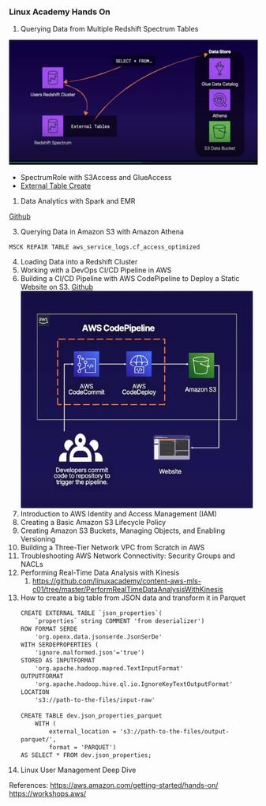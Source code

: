 ### Linux Academy Hands On
1. Querying Data from Multiple Redshift Spectrum Tables

![Redshift Spectrum Flow](images/redshift-spectrum-flow.png)

- SpectrumRole with S3Access and GlueAccess
- [External Table Create](https://github.com/linuxacademy/Content-AWS-Certified-Data-Analytics---Speciality/blob/master/Lab_Assets/querying_data_from_multiple_redshift_spectrum_tables/solution.sql)
1. Data Analytics with Spark and EMR

[Github](https://github.com/linuxacademy/Content-AWS-Certified-Data-Analytics---Speciality/tree/master/Data_Analytics_with_Spark_and_EMR)

3. Querying Data in Amazon S3 with Amazon Athena
```
MSCK REPAIR TABLE aws_service_logs.cf_access_optimized
```

4. Loading Data into a Redshift Cluster
5. Working with a DevOps CI/CD Pipeline in AWS
6. Building a CI/CD Pipeline with AWS CodePipeline to Deploy a Static Website on S3. [Github](https://github.com/natonic/Developer-Tools-Deep-Dive/tree/master/Labs/PipelineToStaticS3)
![Code Pipeline](images/code_pipeline_s3.png)
7. Introduction to AWS Identity and Access Management (IAM)
8. Creating a Basic Amazon S3 Lifecycle Policy
9. Creating Amazon S3 Buckets, Managing Objects, and Enabling Versioning
10. Building a Three-Tier Network VPC from Scratch in AWS
11. Troubleshooting AWS Network Connectivity: Security Groups and NACLs
12. Performing Real-Time Data Analysis with Kinesis
    1. https://github.com/linuxacademy/content-aws-mls-c01/tree/master/PerformRealTimeDataAnalysisWithKinesis
13. How to create a big table from JSON data and transform it in Parquet
    ```
    CREATE EXTERNAL TABLE `json_properties`(
        `properties` string COMMENT 'from deserializer')
    ROW FORMAT SERDE 
        'org.openx.data.jsonserde.JsonSerDe' 
    WITH SERDEPROPERTIES ( 
        'ignore.malformed.json'='true') 
    STORED AS INPUTFORMAT 
        'org.apache.hadoop.mapred.TextInputFormat' 
    OUTPUTFORMAT 
        'org.apache.hadoop.hive.ql.io.IgnoreKeyTextOutputFormat'
    LOCATION
        's3://path-to-the-files/input-raw'

    CREATE TABLE dev.json_properties_parquet
        WITH (
            external_location = 's3://path-to-the-files/output-parquet/',
            format = 'PARQUET')
    AS SELECT * FROM dev.json_properties;
    ```
14. Linux User Management Deep Dive

References:
https://aws.amazon.com/getting-started/hands-on/
https://workshops.aws/
